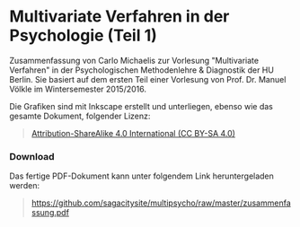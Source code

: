 # Multivariate Verfahren in der Psychologie (Teil 1)

Zusammenfassung von Carlo Michaelis zur Vorlesung "Multivariate Verfahren" in der Psychologischen Methodenlehre & Diagnostik der HU Berlin. Sie basiert auf dem ersten Teil einer Vorlesung von Prof. Dr. Manuel Völkle im Wintersemester 2015/2016.

Die Grafiken sind mit Inkscape erstellt und unterliegen, ebenso wie das gesamte Dokument, folgender Lizenz:

> [Attribution-ShareAlike 4.0 International (CC BY-SA 4.0)](http://creativecommons.org/licenses/by-sa/4.0/)

### Download

Das fertige PDF-Dokument kann unter folgendem Link heruntergeladen werden:

> https://github.com/sagacitysite/multipsycho/raw/master/zusammenfassung.pdf
